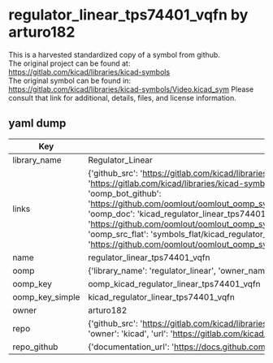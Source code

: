 # regulator_linear_tps74401_vqfn by arturo182  
This is a harvested standardized copy of a symbol from github.  
The original project can be found at:  
https://gitlab.com/kicad/libraries/kicad-symbols  
The original symbol can be found in:
https://gitlab.com/kicad/libraries/kicad-symbols/Video.kicad_sym
Please consult that link for additional, details, files, and license information.  
## yaml dump  
| Key | Value |  
| --- | --- |  
| library_name | Regulator_Linear |  
| links | {'github_src': 'https://gitlab.com/kicad/libraries/kicad-symbols/Video.kicad_sym', 'github_src_repo': 'https://gitlab.com/kicad/libraries/kicad-symbols', 'oomp_bot': 'kicad_regulator_linear_tps74401_vqfn/working', 'oomp_bot_github': 'https://github.com/oomlout/oomlout_oomp_symbol_bot/tree/main/kicad_regulator_linear_tps74401_vqfn/working', 'oomp_doc': 'kicad_regulator_linear_tps74401_vqfn/working', 'oomp_doc_github': 'https://github.com/oomlout/oomlout_oomp_symbol_doc/tree/main/kicad_regulator_linear_tps74401_vqfn/working', 'oomp_src_flat': 'symbols_flat/kicad_regulator_linear_tps74401_vqfn/working', 'oomp_src_flat_github': 'https://github.com/oomlout/oomlout_oomp_symbol_src/tree/main/kicad_regulator_linear_tps74401_vqfn/working'} |  
| name | regulator_linear_tps74401_vqfn |  
| oomp | {'library_name': 'regulator_linear', 'owner_name': 'kicad', 'symbol_name': 'regulator_linear_tps74401_vqfn'} |  
| oomp_key | oomp_kicad_regulator_linear_tps74401_vqfn |  
| oomp_key_simple | kicad_regulator_linear_tps74401_vqfn |  
| owner | arturo182 |  
| repo | {'github_src': 'https://gitlab.com/kicad/libraries/kicad-symbols/Video.kicad_sym', 'name': 'libraries/kicad-symbols', 'owner': 'kicad', 'url': 'https://gitlab.com/kicad/libraries/kicad-symbols'} |  
| repo_github | {'documentation_url': 'https://docs.github.com/rest/repos/repos#get-a-repository', 'message': 'Not Found'} |  

